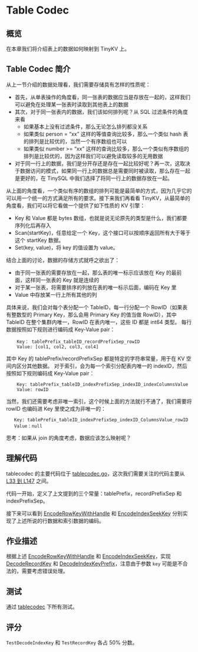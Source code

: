 # Table Codec

## 概览

在本章我们将介绍表上的数据如何映射到 TinyKV 上。

## Table Codec 简介

从上一节介绍的数据处理看，我们需要存储具有怎样的性质呢：

- 首先，从单表操作的角度看，同一张表的数据应当是存放在一起的，这样我们可以避免在处理某一张表时读取到其他表上的数据
- 其次，对于同一张表内的数据，我们该如何排列呢？从 SQL 过滤条件的角度来看
	- 如果基本上没有过滤条件，那么无论怎么排列都没关系
	- 如果类似 person = “xx” 这样的等值查询比较多，那么一个类似 hash 表的排列是比较优的，当然一个有序数组也可以
	- 如果类似 number >= “xx” 这样的查询比较多，那么一个类似有序数组的排列是比较优的，因为这样我们可以避免读取较多的无用数据
- 对于同一行上的数据，我们是分开存还是存在一起比较好呢？再一次，这取决于数据访问的模式，如果同一行上的数据总是需要同时被读取，那么存在一起是更好的，在 TinySQL 中我们选择了将同一行上的数据存放在一起。

从上面的角度看，一个类似有序的数组的排列可能是最简单的方式，因为几乎它的可以用一个统一的方式满足所有的要求。接下来我们再看看 TinyKV，从最简单的角度看，我们可以将它看做一个提供了如下性质的 KV 引擎：

- Key 和 Value 都是 bytes 数组，也就是说无论原先的类型是什么，我们都要序列化后再存入
- Scan(startKey)，任意给定一个 Key，这个接口可以按顺序返回所有大于等于这个 startKey 数据。
- Set(key, value)，将 key 的值设置为 value。

结合上面的讨论，数据的存储方式就呼之欲出了：

- 由于同一张表的需要存放在一起，那么表的唯一标示应该放在 Key 的最前面，这样同一张表的 Key 就是连续的
- 对于某一张表，将需要排序的列放在表的唯一标示后面，编码在 Key 里
- Value 中存放某一行上所有其他的列

具体来说，我们会对每个表分配一个 TableID，每一行分配一个 RowID（如果表有整数型的 Primary Key，那么会用 Primary Key 的值当做 RowID），其中 TableID 在整个集群内唯一，RowID 在表内唯一，这些 ID 都是 int64 类型。
每行数据按照如下规则进行编码成 Key-Value pair：

```
    Key： tablePrefix_tableID_recordPrefixSep_rowID
    Value: [col1, col2, col3, col4]
```

其中 Key 的 tablePrefix/recordPrefixSep 都是特定的字符串常量，用于在 KV 空间内区分其他数据。
对于索引，会为每一个索引分配表内唯一的 indexID，然后按照如下规则编码成 Key-Value pair：

```
    Key: tablePrefix_tableID_indexPrefixSep_indexID_indexColumnsValue
    Value: rowID
```

当然，我们还需要考虑非唯一索引，这个时候上面的方法就行不通了，我们需要将 rowID 也编码进 Key 里使之成为非唯一的：

```
   Key: tablePrefix_tableID_indexPrefixSep_indexID_ColumnsValue_rowID
   Value：null
```

思考：如果从 join 的角度考虑，数据应该怎么映射呢？

## 理解代码

tablecodec 的主要代码位于 [tablecodec.go](https://github.com/pingcap-incubator/tinysql/blob/course/tablecodec/tablecodec.go)，这次我们需要关注的代码主要从 [L33 到 L147](https://github.com/pingcap-incubator/tinysql/blob/course/tablecodec/tablecodec.go#L33-L146) 之间。

代码一开始，定义了上文提到的三个常量：tablePrefix，recordPrefixSep 和 indexPrefixSep。

接下来可以看到 [EncodeRowKeyWithHandle](https://github.com/pingcap-incubator/tinysql/blob/course/tablecodec/tablecodec.go#L64) 和 [EncodeIndexSeekKey](https://github.com/pingcap-incubator/tinysql/blob/course/tablecodec/tablecodec.go#L86) 分别实现了上述所说的行数据和索引数据的编码。

## 作业描述

根据上述 [EncodeRowKeyWithHandle](https://github.com/pingcap-incubator/tinysql/blob/course/tablecodec/tablecodec.go#L64) 和 [EncodeIndexSeekKey](https://github.com/pingcap-incubator/tinysql/blob/course/tablecodec/tablecodec.go#L86)，实现 [DecodeRecordKey](https://github.com/pingcap-incubator/tinysql/blob/course/tablecodec/tablecodec.go#L72) 和 [DecodeIndexKeyPrefix](https://github.com/pingcap-incubator/tinysql/blob/course/tablecodec/tablecodec.go#L95)，注意由于参数 `key` 可能是不合法的，需要考虑错误处理。

## 测试

通过 [tablecodec](https://github.com/pingcap-incubator/tinysql/blob/course/tablecodec) 下所有测试。

## 评分

`TestDecodeIndexKey`  和 `TestRecordKey` 各占 50% 分数。

